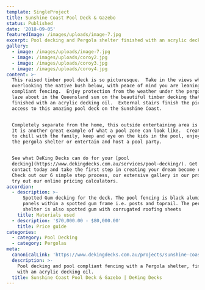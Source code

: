```yaml
---
template: SingleProject
title: Sunshine Coast Pool Deck & Gazebo
status: Published
date: '2018-09-05'
featuredImage: /images/uploads/image-7.jpg
excerpt: Pool decking and Pergola shelter finished with an acrylic decking oil
gallery:
  - image: /images/uploads/image-7.jpg
  - image: /images/uploads/coroy2.jpg
  - image: /images/uploads/coroy3.jpg
  - image: /images/uploads/coroy4.jpg
content: >-
  This raised timber pool deck is so picturesque.  Take in the views when
  overlooking the native bush below, with peace of mind you are leaning on pool
  compliant fencing.  Enjoy protection from the weather under the pergola, or
  laze about in the Queensland sun on the beautiful timber decking that has been
  finished with an acrylic decking oil.  External stairs finish the picture with
  access to this amazing pool deck on the Sunshine Coast.


  Completely separate from the home, this outside entertaining area is perfect. 
  It is another great example of what a pool zone can look like.  Create a place
  to chill with the family, keep and eye on the kids in the pool, enjoy meals in
  the pergola shelter or entertain and host a pool party.


  See what DeKing Decks can do for your [pool
  decking](https://www.dekingdecks.com.au/services/pool-decking/). Get in
  contact today and take the first step in creating your dream become reality.
  Check out our 6 simple step process, our extensive gallery in our projects or
  try out our online pricing calculators.
accordion:
  - description: >-
      Spotted Gum decking for the deck. The pool fencing is black aluminium
      panels within a spotted gum frame i.e. posts and toprail. The pergola
      shelter is also spotted gum with corrugated roofing sheets
    title: Materials used
  - description: '$70,000.00 - $80,000.00'
    title: Price guide
categories:
  - category: Pool Decking
  - category: Pergolas
meta:
  canonicalLink: 'https://www.dekingdecks.com.au/projects/sunshine-coast-pool-deck-gazebo/'
  description: >-
    Pool decking and pool compliant fencing with a Pergola shelter, finished
    with an acrylic decking oil.
  title: Sunshine Coast Pool Deck & Gazebo | DeKing Decks
---
```



